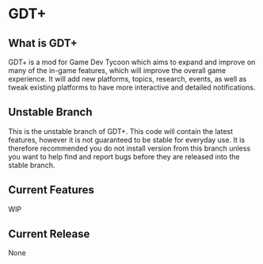 # GDT+

## What is GDT+ 

GDT+ is a mod for Game Dev Tycoon which aims to expand and improve on many of the in-game features, which will improve the overall game experience.
It will add new platforms, topics, research, events, as well as tweak existing platforms to have more interactive and detailed notifications.

## Unstable Branch

This is the unstable branch of GDT+. This code will contain the latest features, however it is not guaranteed to be stable for everyday use. It is therefore recommended you do not install version from this branch unless you want to help find and report bugs before they are released into the stable branch.

## Current Features
WIP

## Current Release
None
